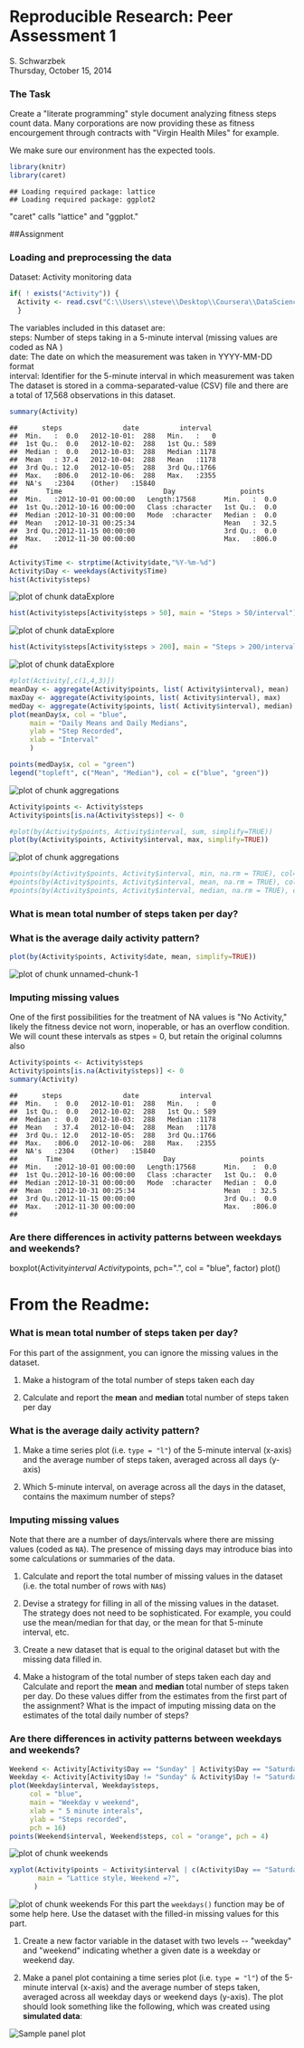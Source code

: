 # Reproducible Research: Peer Assessment 1
S. Schwarzbek  
Thursday, October 15, 2014  
### The Task
Create a "literate programming" style document analyzing fitness steps count data. Many corporations are now providing these as fitness encourgement through contracts with "Virgin Health Miles" for example.


We make sure our environment has the expected tools.


```r
library(knitr)
library(caret)
```

```
## Loading required package: lattice
## Loading required package: ggplot2
```

"caret" calls "lattice" and "ggplot."

##Assignment

### Loading and preprocessing the data
Dataset: Activity monitoring data

```r
if( ! exists("Activity")) {
  Activity <- read.csv("C:\\Users\\steve\\Desktop\\Coursera\\DataScience\\Reproducible\\activity.csv")
  }
```
The variables included in this dataset are:  
steps: Number of steps taking in a 5-minute interval (missing values are coded as NA )  
date: The date on which the measurement was taken in YYYY-MM-DD format  
interval: Identifier for the 5-minute interval in which measurement was taken  
The dataset is stored in a comma-separated-value (CSV) file and there are a total of 17,568 observations in this dataset.

```r
summary(Activity)
```

```
##      steps               date          interval   
##  Min.   :  0.0   2012-10-01:  288   Min.   :   0  
##  1st Qu.:  0.0   2012-10-02:  288   1st Qu.: 589  
##  Median :  0.0   2012-10-03:  288   Median :1178  
##  Mean   : 37.4   2012-10-04:  288   Mean   :1178  
##  3rd Qu.: 12.0   2012-10-05:  288   3rd Qu.:1766  
##  Max.   :806.0   2012-10-06:  288   Max.   :2355  
##  NA's   :2304    (Other)   :15840                 
##       Time                         Day                points     
##  Min.   :2012-10-01 00:00:00   Length:17568       Min.   :  0.0  
##  1st Qu.:2012-10-16 00:00:00   Class :character   1st Qu.:  0.0  
##  Median :2012-10-31 00:00:00   Mode  :character   Median :  0.0  
##  Mean   :2012-10-31 00:25:34                      Mean   : 32.5  
##  3rd Qu.:2012-11-15 00:00:00                      3rd Qu.:  0.0  
##  Max.   :2012-11-30 00:00:00                      Max.   :806.0  
## 
```

```r
Activity$Time <- strptime(Activity$date,"%Y-%m-%d")
Activity$Day <- weekdays(Activity$Time)
hist(Activity$steps)
```

![plot of chunk dataExplore](./PA1_template_files/figure-html/dataExplore1.png) 

```r
hist(Activity$steps[Activity$steps > 50], main = "Steps > 50/interval")
```

![plot of chunk dataExplore](./PA1_template_files/figure-html/dataExplore2.png) 

```r
hist(Activity$steps[Activity$steps > 200], main = "Steps > 200/interval")
```

![plot of chunk dataExplore](./PA1_template_files/figure-html/dataExplore3.png) 


```r
#plot(Activity[,c(1,4,3)])
meanDay <- aggregate(Activity$points, list( Activity$interval), mean)
maxDay <- aggregate(Activity$points, list( Activity$interval), max)
medDay <- aggregate(Activity$points, list( Activity$interval), median)
plot(meanDay$x, col = "blue",
     main = "Daily Means and Daily Medians",
     ylab = "Step Recorded",
     xlab = "Interval"
     )

points(medDay$x, col = "green")
legend("topleft", c("Mean", "Median"), col = c("blue", "green"))
```

![plot of chunk aggregations](./PA1_template_files/figure-html/aggregations1.png) 

```r
Activity$points <- Activity$steps
Activity$points[is.na(Activity$steps)] <- 0

#plot(by(Activity$points, Activity$interval, sum, simplify=TRUE))
plot(by(Activity$points, Activity$interval, max, simplify=TRUE))
```

![plot of chunk aggregations](./PA1_template_files/figure-html/aggregations2.png) 

```r
#points(by(Activity$points, Activity$interval, min, na.rm = TRUE), col="blue"))
#points(by(Activity$points, Activity$interval, mean, na.rm = TRUE), col="red"))
#points(by(Activity$points, Activity$interval, median, na.rm = TRUE), col="green"))
```


### What is mean total number of steps taken per day?


### What is the average daily activity pattern?

```r
plot(by(Activity$points, Activity$date, mean, simplify=TRUE))
```

![plot of chunk unnamed-chunk-1](./PA1_template_files/figure-html/unnamed-chunk-1.png) 






### Imputing missing values
One of the first possibilities for the treatment of NA values is "No Activity," likely the fitness device not worn, inoperable, or has an overflow condition. We will count these intervals as stpes = 0, but retain the original columns also

```r
Activity$points <- Activity$steps
Activity$points[is.na(Activity$steps)] <- 0
summary(Activity)
```

```
##      steps               date          interval   
##  Min.   :  0.0   2012-10-01:  288   Min.   :   0  
##  1st Qu.:  0.0   2012-10-02:  288   1st Qu.: 589  
##  Median :  0.0   2012-10-03:  288   Median :1178  
##  Mean   : 37.4   2012-10-04:  288   Mean   :1178  
##  3rd Qu.: 12.0   2012-10-05:  288   3rd Qu.:1766  
##  Max.   :806.0   2012-10-06:  288   Max.   :2355  
##  NA's   :2304    (Other)   :15840                 
##       Time                         Day                points     
##  Min.   :2012-10-01 00:00:00   Length:17568       Min.   :  0.0  
##  1st Qu.:2012-10-16 00:00:00   Class :character   1st Qu.:  0.0  
##  Median :2012-10-31 00:00:00   Mode  :character   Median :  0.0  
##  Mean   :2012-10-31 00:25:34                      Mean   : 32.5  
##  3rd Qu.:2012-11-15 00:00:00                      3rd Qu.:  0.0  
##  Max.   :2012-11-30 00:00:00                      Max.   :806.0  
## 
```


### Are there differences in activity patterns between weekdays and weekends?
boxplot(Activity$interval ~ Activity$points, pch=".", col = "blue", factor) 
plot()

# From the Readme:
### What is mean total number of steps taken per day?

For this part of the assignment, you can ignore the missing values in
the dataset.

1. Make a histogram of the total number of steps taken each day

2. Calculate and report the **mean** and **median** total number of steps taken per day


### What is the average daily activity pattern?

1. Make a time series plot (i.e. `type = "l"`) of the 5-minute interval (x-axis) and the average number of steps taken, averaged across all days (y-axis)

2. Which 5-minute interval, on average across all the days in the dataset, contains the maximum number of steps?


### Imputing missing values

Note that there are a number of days/intervals where there are missing
values (coded as `NA`). The presence of missing days may introduce
bias into some calculations or summaries of the data.

1. Calculate and report the total number of missing values in the dataset (i.e. the total number of rows with `NA`s)

2. Devise a strategy for filling in all of the missing values in the dataset. The strategy does not need to be sophisticated. For example, you could use the mean/median for that day, or the mean for that 5-minute interval, etc.

3. Create a new dataset that is equal to the original dataset but with the missing data filled in.

4. Make a histogram of the total number of steps taken each day and Calculate and report the **mean** and **median** total number of steps taken per day. Do these values differ from the estimates from the first part of the assignment? What is the impact of imputing missing data on the estimates of the total daily number of steps?


### Are there differences in activity patterns between weekdays and weekends?

```r
Weekend <- Activity[Activity$Day == "Sunday" | Activity$Day == "Saturday",]
Weekday <- Activity[Activity$Day != "Sunday" & Activity$Day != "Saturday",]
plot(Weekday$interval, Weekday$steps, 
     col = "blue", 
     main = "Weekday v weekend",
     xlab = " 5 minute interals",
     ylab = "Steps recorded",
     pch = 16)
points(Weekend$interval, Weekend$steps, col = "orange", pch = 4)
```

![plot of chunk weekends](./PA1_template_files/figure-html/weekends1.png) 

```r
xyplot(Activity$points ~ Activity$interval | c(Activity$Day == "Saturday" | Activity$Day =="Sunday", Activity$Day != "Saturday" & Activity$Day != "Sunday"), type = "l",
       main = "Lattice style, Weekend =?",
      )
```

![plot of chunk weekends](./PA1_template_files/figure-html/weekends2.png) 
For this part the `weekdays()` function may be of some help here. Use
the dataset with the filled-in missing values for this part.

1. Create a new factor variable in the dataset with two levels -- "weekday" and "weekend" indicating whether a given date is a weekday or weekend day.

1. Make a panel plot containing a time series plot (i.e. `type = "l"`) of the 5-minute interval (x-axis) and the average number of steps taken, averaged across all weekday days or weekend days (y-axis). The plot should look something like the following, which was created using **simulated data**:

![Sample panel plot](instructions_fig/sample_panelplot.png) 


